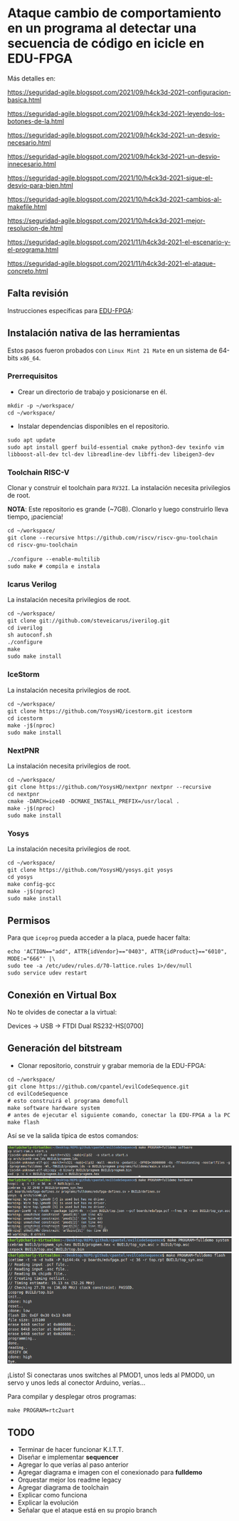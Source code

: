 # Ataque cambio de comportamiento en un programa al detectar una secuencia de código en icicle en EDU-FPGA

Más detalles en:

https://seguridad-agile.blogspot.com/2021/09/h4ck3d-2021-configuracion-basica.html

https://seguridad-agile.blogspot.com/2021/09/h4ck3d-2021-leyendo-los-botones-de-la.html

https://seguridad-agile.blogspot.com/2021/09/h4ck3d-2021-un-desvio-necesario.html

https://seguridad-agile.blogspot.com/2021/09/h4ck3d-2021-un-desvio-innecesario.html

https://seguridad-agile.blogspot.com/2021/10/h4ck3d-2021-sigue-el-desvio-para-bien.html

https://seguridad-agile.blogspot.com/2021/10/h4ck3d-2021-cambios-al-makefile.html

https://seguridad-agile.blogspot.com/2021/10/h4ck3d-2021-mejor-resolucion-de.html

https://seguridad-agile.blogspot.com/2021/11/h4ck3d-2021-el-escenario-y-el-programa.html

https://seguridad-agile.blogspot.com/2021/11/h4ck3d-2021-el-ataque-concreto.html


## Falta revisión

Instrucciones específicas para [EDU-FPGA](http://www.proyecto-ciaa.com.ar/devwiki/doku.php?id=desarrollo%3Aedu-fpga):

## Instalación nativa de las herramientas

Estos pasos fueron probados con `Linux Mint 21 Mate` en un sistema de 64-bits `x86_64`.

### Prerrequisitos

- Crear un directorio de trabajo y posicionarse en él.
```
mkdir -p ~/workspace/
cd ~/workspace/
```

- Instalar dependencias disponibles en el repositorio.

```
sudo apt update
sudo apt install gperf build-essential cmake python3-dev texinfo vim libboost-all-dev tcl-dev libreadline-dev libffi-dev libeigen3-dev

```

### Toolchain RISC-V

Clonar y construir el toolchain para `RV32I`. La instalación necesita privilegios de root.

**NOTA**: Este repositorio es grande (~7GB). Clonarlo y luego construirlo lleva tiempo, ¡paciencia!

```
cd ~/workspace/
git clone --recursive https://github.com/riscv/riscv-gnu-toolchain
cd riscv-gnu-toolchain

./configure --enable-multilib
sudo make # compila e instala
```

### Icarus Verilog

La instalación necesita privilegios de root.

```
cd ~/workspace/
git clone git://github.com/steveicarus/iverilog.git
cd iverilog
sh autoconf.sh
./configure
make
sudo make install
```

### IceStorm

La instalación necesita privilegios de root.

```
cd ~/workspace/
git clone https://github.com/YosysHQ/icestorm.git icestorm
cd icestorm
make -j$(nproc)
sudo make install
```

### NextPNR

La instalación necesita privilegios de root.

```
cd ~/workspace/
git clone https://github.com/YosysHQ/nextpnr nextpnr --recursive
cd nextpnr
cmake -DARCH=ice40 -DCMAKE_INSTALL_PREFIX=/usr/local .
make -j$(nproc)
sudo make install
```

### Yosys

La instalación necesita privilegios de root.

```
cd ~/workspace/
git clone https://github.com/YosysHQ/yosys.git yosys
cd yosys
make config-gcc
make -j$(nproc)
sudo make install
```

## Permisos

Para que `iceprog` pueda acceder a la placa, puede hacer falta:
 
```
echo 'ACTION=="add", ATTR{idVendor}=="0403", ATTR{idProduct}=="6010", MODE:="666"' |\
sudo tee -a /etc/udev/rules.d/70-lattice.rules 1>/dev/null
sudo service udev restart
```
## Conexión en Virtual Box

No te olvides de conectar a la virtual:

Devices -> USB -> FTDI Dual RS232-HS[0700]

## Generación del bitstream


- Clonar repositorio, construir y grabar memoria de la EDU-FPGA:
```
cd ~/workspace/
git clone https://github.com/cpantel/evilCodeSequence.git
cd evilCodeSequence
# esto construirá el programa demofull
make software hardware system
# antes de ejecutar el siguiente comando, conectar la EDU-FPGA a la PC
make flash
```

Así se ve la salida típica de estos comandos:

![](./img/software.png)
![](./img/hardware.png)
![](./img/system.png)
![](./img/flash.png)


¡Listo! Si conectaras unos switches al PMOD1, unos leds al PMOD0, un servo y unos leds al conector Arduino, verías...

Para compilar y desplegar otros programas:

```
make PROGRAM=rtc2uart
```
## TODO

  - Terminar de hacer funcionar K.I.T.T. 
  - Diseñar e implementar **sequencer**
  - Agregar lo que verías al paso anterior
  - Agregar diagrama e imagen con el conexionado para **fulldemo**
  - Orquestar mejor los readme legacy
  - Agregar diagrama de toolchain
  - Explicar como funciona 
  - Explicar la evolución
  - Señalar que el ataque está en su propio branch 
